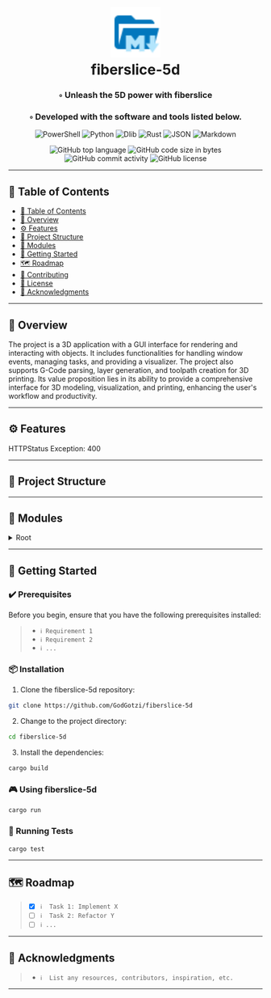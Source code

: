 <div align="center">
<h1 align="center">
<img src="https://raw.githubusercontent.com/PKief/vscode-material-icon-theme/ec559a9f6bfd399b82bb44393651661b08aaf7ba/icons/folder-markdown-open.svg" width="100" />
<br>fiberslice-5d
</h1>
<h3>◦ Unleash the 5D power with fiberslice</h3>
<h3>◦ Developed with the software and tools listed below.</h3>

<p align="center">
<img src="https://img.shields.io/badge/PowerShell-5391FE.svg?style&logo=PowerShell&logoColor=white" alt="PowerShell" />
<img src="https://img.shields.io/badge/Python-3776AB.svg?style&logo=Python&logoColor=white" alt="Python" />
<img src="https://img.shields.io/badge/Dlib-008000.svg?style&logo=Dlib&logoColor=white" alt="Dlib" />
<img src="https://img.shields.io/badge/Rust-000000.svg?style&logo=Rust&logoColor=white" alt="Rust" />
<img src="https://img.shields.io/badge/JSON-000000.svg?style&logo=JSON&logoColor=white" alt="JSON" />
<img src="https://img.shields.io/badge/Markdown-000000.svg?style&logo=Markdown&logoColor=white" alt="Markdown" />
</p>
<img src="https://img.shields.io/github/languages/top/GodGotzi/fiberslice-5d?style&color=5D6D7E" alt="GitHub top language" />
<img src="https://img.shields.io/github/languages/code-size/GodGotzi/fiberslice-5d?style&color=5D6D7E" alt="GitHub code size in bytes" />
<img src="https://img.shields.io/github/commit-activity/m/GodGotzi/fiberslice-5d?style&color=5D6D7E" alt="GitHub commit activity" />
<img src="https://img.shields.io/github/license/GodGotzi/fiberslice-5d?style&color=5D6D7E" alt="GitHub license" />
</div>

---

## 📒 Table of Contents
- [📒 Table of Contents](#-table-of-contents)
- [📍 Overview](#-overview)
- [⚙️ Features](#-features)
- [📂 Project Structure](#project-structure)
- [🧩 Modules](#modules)
- [🚀 Getting Started](#-getting-started)
- [🗺 Roadmap](#-roadmap)
- [🤝 Contributing](#-contributing)
- [📄 License](#-license)
- [👏 Acknowledgments](#-acknowledgments)

---


## 📍 Overview

The project is a 3D application with a GUI interface for rendering and interacting with objects. It includes functionalities for handling window events, managing tasks, and providing a visualizer. The project also supports G-Code parsing, layer generation, and toolpath creation for 3D printing. Its value proposition lies in its ability to provide a comprehensive interface for 3D modeling, visualization, and printing, enhancing the user's workflow and productivity.

---

## ⚙️ Features

HTTPStatus Exception: 400

---


## 📂 Project Structure




---

## 🧩 Modules

<details closed><summary>Root</summary>

| File                                                                                                                                                                                  | Summary                                                                                                                                                                                                                                                                                                                                                                                                                                                                                    |
| ---                                                                                                                                                                                   | ---                                                                                                                                                                                                                                                                                                                                                                                                                                                                                        |
| [create_protocol.py](https://github.com/GodGotzi/fiberslice-5d/blob/main/automated_prepare_gpt\create_protocol.py)                                                                    | This code is a command-line tool for creating commit protocols. It reads git commit logs, filters out relevant lines based on certain keywords, and generates protocol files for each commit. It uses OpenAI's GPT-3.5 Turbo model to describe the commit messages. The tool allows the user to specify a filename, API key, and an optional date filter for the commits. The generated protocol files are stored in separate folders for raw commits and processed commits.               |
| [delete_all_diffs.ps1](https://github.com/GodGotzi/fiberslice-5d/blob/main/automated_prepare_gpt\delete_all_diffs.ps1)                                                                | The code retrieves a list of files from a "diffs" directory and then proceeds to delete each file forcefully.                                                                                                                                                                                                                                                                                                                                                                              |
| [lib.rs](https://github.com/GodGotzi/fiberslice-5d/blob/main/macros\src\lib.rs)                                                                                                       | This code is a procedural macro implementation that generates a trait implementation called `TypeEq`. The trait provides a method `type_eq` which checks if two instances of the same enum variant from the input enum are equal. It supports enums and panics for structs and unions.                                                                                                                                                                                                     |
| [less_memory_usage_2023-09-11_12-12.prtcl](https://github.com/GodGotzi/fiberslice-5d/blob/main/protocol\slicer\less_memory_usage_2023-09-11\less_memory_usage_2023-09-11_12-12.prtcl) | This code calculates the time difference between the start and end timestamps, displaying it as "1 hour 46 minutes" and provides additional information about the start timestamp.                                                                                                                                                                                                                                                                                                         |
| [application.rs](https://github.com/GodGotzi/fiberslice-5d/blob/main/src\application.rs)                                                                                              | The code defines an Application struct with various methods for handling window events, tasks, and a visualizer. It also includes a TaskHandler struct for managing tasks, and an ApplicationContext struct for managing the application's context, theme, mode, and boundaries. The code includes a function for rendering the user interface and a few helper structs and enums.                                                                                                         |
| [config.rs](https://github.com/GodGotzi/fiberslice-5d/blob/main/src\config.rs)                                                                                                        | This code defines constants and functions for GUI styling and sizes used in the project. It includes a default window size, color scheme selection, and measurements for menu bars, mode bars, task bars, and toolbars. It also has a module for potential addons and a nested module for default settings bar width.                                                                                                                                                                      |
| [error.rs](https://github.com/GodGotzi/fiberslice-5d/blob/main/src\error.rs)                                                                                                          | The code defines an enum called `Error` with different variants representing various error types. It includes functions to format and display error messages. These error types cover common errors related to generic, missing fields, initial build, GCode parsing, unknown instruction types, setup errors, GCode state parsing, and IO errors.                                                                                                                                         |
| [gui.rs](https://github.com/GodGotzi/fiberslice-5d/blob/main/src\gui.rs)                                                                                                              | The code is a collection of GUI components like menu bars, task bars, mode bars, settings bars, and toolbars. It also includes a screen struct that represents the entire user interface and has methods to show these components. The goal is to provide a comprehensive summary of the code's core functionalities in a concise manner.                                                                                                                                                  |
| [main.rs](https://github.com/GodGotzi/fiberslice-5d/blob/main/src\main.rs)                                                                                                            | This code sets up a 3D application with a GUI interface for rendering and interacting with objects. It handles input events, updates the scene, performs rendering, and manages the main event loop. It also includes a test function to add objects to the scene.                                                                                                                                                                                                                         |
| [prelude.rs](https://github.com/GodGotzi/fiberslice-5d/blob/main/src\prelude.rs)                                                                                                      | This code defines two structs, `AsyncPacket` and `AsyncWrapper`, which handle asynchronous data. The `AsyncPacket` struct contains two optional elements, `sync_element` and `async_element`, which can hold an item of type `Item`. The `AsyncWrapper` struct manages a vector of `AsyncPacket` instances and provides methods to manipulate and access the data. One notable feature is the ability to find and register items within the `AsyncWrapper` struct.                         |
| [setup.rs](https://github.com/GodGotzi/fiberslice-5d/blob/main/src\setup.rs)                                                                                                          | This code defines a setup context for different 3D printers. It stores information like box offset, printing box dimensions, and printer GLB file path. The code also provides a conversion function to load the setup configuration from a YAML file based on the selected printer setup.                                                                                                                                                                                                 |
| [window.rs](https://github.com/GodGotzi/fiberslice-5d/blob/main/src\window.rs)                                                                                                        | This code builds a window using the winit library. It handles different platforms, sets window properties, and returns a Result containing the built window or an error message.                                                                                                                                                                                                                                                                                                           |
| [icon.rs](https://github.com/GodGotzi/fiberslice-5d/blob/main/src\gui\icon.rs)                                                                                                        | The code defines a struct IconTable that holds different icon images for various orientations. It provides a method to retrieve the icon based on the given orientation and also handles loading the icons from disk using the image crate.                                                                                                                                                                                                                                                |
| [menubar.rs](https://github.com/GodGotzi/fiberslice-5d/blob/main/src\gui\menubar.rs)                                                                                                  | The code defines a menubar GUI component with buttons for File, Edit, View, Settings, and Help. It uses the egui library to create the UI and handles user interactions through callbacks. The menubar is displayed at the top of the application window.                                                                                                                                                                                                                                  |
| [modebar.rs](https://github.com/GodGotzi/fiberslice-5d/blob/main/src\gui\modebar.rs)                                                                                                  | The code defines the Modebar component, which displays a mode selection bar in a user interface. It uses egui_extras, egui_grid, and three_d libraries for UI rendering and interaction. The component's show function builds the mode selection bar using an egui::Ui object and custom layout. It allows the user to select different modes and updates the application's context accordingly.                                                                                           |
| [settingsbar.rs](https://github.com/GodGotzi/fiberslice-5d/blob/main/src\gui\settingsbar.rs)                                                                                          | The code provides a settings panel with tabs for different settings categories (slice, filament, and printer). It uses the egui library to create a user interface and allows users to switch between different settings sections based on their selection. The Settingsbar struct is responsible for managing the open_panel state and displaying the appropriate settings based on the current selection.                                                                                |
| [taskbar.rs](https://github.com/GodGotzi/fiberslice-5d/blob/main/src\gui\taskbar.rs)                                                                                                  | This code defines a Taskbar component that can be shown in an egui GUI. It displays a bar at the bottom with FPS counter and a theme toggle button. The Taskbar responds to user input and updates the GUI accordingly.                                                                                                                                                                                                                                                                    |
| [toolbar.rs](https://github.com/GodGotzi/fiberslice-5d/blob/main/src\gui\toolbar.rs)                                                                                                  | The code defines a `Toolbar` struct and implements the `Component` trait for it. The `show` function uses egui to display a side panel called "toolbar" with a defined width. It also registers an event for changing the toolbar width. The resulting boundary is stored in the application context.                                                                                                                                                                                      |
| [mod.rs](https://github.com/GodGotzi/fiberslice-5d/blob/main/src\gui\components\mod.rs)                                                                                               | The code allows for the inclusion and management of addons in a modular fashion, enhancing the overall functionality of the system.                                                                                                                                                                                                                                                                                                                                                        |
| [force_analytics.rs](https://github.com/GodGotzi/fiberslice-5d/blob/main/src\gui\components\addons\force_analytics.rs)                                                                | This code defines a function called `show` that displays a complex graphical user interface using the egui library. The interface consists of multiple nested panels arranged horizontally and vertically, with some panels having specific dimensions. The code also applies a shaded color based on the dark mode setting. The function is executed by a callback function passed as an argument. Overall, it creates a visually appealing and interactive interface for an application. |
| [mod.rs](https://github.com/GodGotzi/fiberslice-5d/blob/main/src\gui\components\addons\mod.rs)                                                                                        | The code defines functions and modules related to creating graphical user interfaces. It includes the creation of addon strips, displaying orientation buttons, and handling different modes in the GUI.                                                                                                                                                                                                                                                                                   |
| [monitor.rs](https://github.com/GodGotzi/fiberslice-5d/blob/main/src\gui\components\addons\monitor.rs)                                                                                | The code defines a function that generates a GUI using egui library. It builds a complex layout using various sizes and orientations. The resulting GUI is a combination of different components and styles defined in the application context. The GUI also includes interaction with the user, such as handling user input and displaying visual elements.                                                                                                                               |
| [prepare.rs](https://github.com/GodGotzi/fiberslice-5d/blob/main/src\gui\components\addons\prepare.rs)                                                                                | The code displays a GUI component using the egui library. It creates a complex layout with various sizes and strips, including nested strips. The GUI component is created using a builder pattern and registered with a bounding box.                                                                                                                                                                                                                                                     |
| [preview.rs](https://github.com/GodGotzi/fiberslice-5d/blob/main/src\gui\components\addons\preview.rs)                                                                                | The code shows a GUI panel using the egui framework. It creates a layout with various sizes and elements, including a colored rectangle and a nested structure. The boundary object is registered for GUI interaction.                                                                                                                                                                                                                                                                     |
| [mod.rs](https://github.com/GodGotzi/fiberslice-5d/blob/main/src\math\mod.rs)                                                                                                         | This code defines a VirtualPlane struct that represents a mathematical plane in a 3D space. It has a position and a normal vector. It also provides methods to access the position and normal vectors.                                                                                                                                                                                                                                                                                     |
| [layer.rs](https://github.com/GodGotzi/fiberslice-5d/blob/main/src\model\layer.rs)                                                                                                    | The code provides functionalities for creating and manipulating 3D mesh objects. It includes features for adding triangles, drawing paths and rectangles, and constructing layer models. Additionally, it defines structs and methods for managing mesh elements and coordinates.                                                                                                                                                                                                          |
| [mod.rs](https://github.com/GodGotzi/fiberslice-5d/blob/main/src\model\mod.rs)                                                                                                        | The code includes modules for G-code parsing (gcode) and layer generation (layer). It efficiently handles the core functionalities with precision and conciseness.                                                                                                                                                                                                                                                                                                                         |
| [instruction.rs](https://github.com/GodGotzi/fiberslice-5d/blob/main/src\model\gcode\instruction.rs)                                                                                  | This code defines several structs and enums related to CNC machine instructions. It includes functionality for parsing and representing different instruction types, storing instructions along with their child instructions and movements, and generating G-code from the instructions.                                                                                                                                                                                                  |
| [mod.rs](https://github.com/GodGotzi/fiberslice-5d/blob/main/src\model\gcode\mod.rs)                                                                                                  | The code provides a SourceBuilder struct for constructing G-code source strings. It supports adding movements and instructions, and can output the final source string. The GCode struct is used to represent a collection of instruction modules.                                                                                                                                                                                                                                         |
| [movement.rs](https://github.com/GodGotzi/fiberslice-5d/blob/main/src\model\gcode\movement.rs)                                                                                        | This code defines a'Movements' struct with fields X, Y, Z, E, and F. It allows setting and adding movements, converting the movements to a vector, and generating G-Code strings.                                                                                                                                                                                                                                                                                                          |
| [parser.rs](https://github.com/GodGotzi/fiberslice-5d/blob/main/src\model\gcode\parser.rs)                                                                                            | The code provides functionality to parse and convert G-code instructions into a structured representation. It handles comments, instructions, and parameters. The resulting structured representation is wrapped in a GCode struct.                                                                                                                                                                                                                                                        |
| [state.rs](https://github.com/GodGotzi/fiberslice-5d/blob/main/src\model\gcode\state.rs)                                                                                              | The code defines an enum called StateField, representing different fields of a state. It also provides a conversion implementation from a string to the StateField enum. The State struct holds optional values for layer, print type, and mesh. It has a parse method that takes a string input, converts it into a StateField enum, and assigns the corresponding value to the State struct's fields.                                                                                    |
| [toolpath.rs](https://github.com/GodGotzi/fiberslice-5d/blob/main/src\model\gcode\toolpath.rs)                                                                                        | The code is used to generate tool paths for 3D printing based on G-code instructions. It processes the instructions, calculates the path lines, and organizes them into layers. The code also includes functionality for rendering and creating meshes for each layer.                                                                                                                                                                                                                     |
| [mod.rs](https://github.com/GodGotzi/fiberslice-5d/blob/main/src\slicer\mod.rs)                                                                                                       | The code consists of a module called "print_type" that likely includes functions or structures related to printing or handling different types of data in a program.                                                                                                                                                                                                                                                                                                                       |
| [print_type.rs](https://github.com/GodGotzi/fiberslice-5d/blob/main/src\slicer\print_type.rs)                                                                                         | The code defines an enum called "PrintType" with different print types. It provides a function to get the color associated with each print type using the "Srgba" struct from the "three_d_asset" crate. Each print type has a unique hard-coded color.                                                                                                                                                                                                                                    |
| [format.rs](https://github.com/GodGotzi/fiberslice-5d/blob/main/src\utils\format.rs)                                                                                                  | This code defines a `PrettyFormat` trait and several implementations for formatting different types of vectors and numeric values. It provides a method `pretty_format` that converts the values to a string representation.                                                                                                                                                                                                                                                               |
| [frame.rs](https://github.com/GodGotzi/fiberslice-5d/blob/main/src\utils\frame.rs)                                                                                                    | The code defines a FrameHandle trait with a frame function. This function takes in a FrameInput and a shared reference to an Application. Its purpose is to handle frame logic.                                                                                                                                                                                                                                                                                                            |
| [mod.rs](https://github.com/GodGotzi/fiberslice-5d/blob/main/src\utils\mod.rs)                                                                                                        | This code defines modules for formatting, frames, and tasks. It also provides a debug wrapper and implementation for flipping the y and z coordinates of a Vector3 data structure.                                                                                                                                                                                                                                                                                                         |
| [task.rs](https://github.com/GodGotzi/fiberslice-5d/blob/main/src\utils\task.rs)                                                                                                      | This code defines a `TaskWithResult` struct that allows running a task asynchronously and retrieving its result. It also provides a way to kill the task if needed. The `TaskWithResult` struct uses `tokio` for asynchronous execution and employs the `oneshot` channel to receive the task's result.                                                                                                                                                                                    |
| [buffer.rs](https://github.com/GodGotzi/fiberslice-5d/blob/main/src\view\buffer.rs)                                                                                                   | This code defines a generic ObjectBuffer struct that manages a collection of objects and models. It provides methods to add, remove, hide, show, and retrieve objects and models. It also supports rendering and picking functionality. It uses hideable objects to control object visibility.                                                                                                                                                                                             |
| [camera.rs](https://github.com/GodGotzi/fiberslice-5d/blob/main/src\view\camera.rs)                                                                                                   | The code defines a trait and implements it for the `Camera` struct. It also includes a `CameraBuilder` struct to construct a camera with various configuration options. By calling the `handle_orientation()` method on a camera object, its view is set based on the orientation provided.                                                                                                                                                                                                |
| [environment.rs](https://github.com/GodGotzi/fiberslice-5d/blob/main/src\view\environment.rs)                                                                                         | This code defines the `Environment` struct, which holds a camera, camera control, and a list of lights. It provides functions to access and modify the camera, handle camera events, and update the viewport based on the frame input.                                                                                                                                                                                                                                                     |
| [mod.rs](https://github.com/GodGotzi/fiberslice-5d/blob/main/src\view\mod.rs)                                                                                                         | This code provides functionalities for handling buffers, cameras, environments, and visualizations in a three-dimensional space. It also includes implementations for the Contains trait, an enum for orientations, and an enum for different modes of operation.                                                                                                                                                                                                                          |
| [force.rs](https://github.com/GodGotzi/fiberslice-5d/blob/main/src\view\visualization\force.rs)                                                                                       | The `ForceVisualizer` struct has a `result` field, which is an optional shared mutex that wraps a task result. It provides a constructor method to create a new instance of the `ForceVisualizer` struct.                                                                                                                                                                                                                                                                                  |
| [mod.rs](https://github.com/GodGotzi/fiberslice-5d/blob/main/src\view\visualization\mod.rs)                                                                                           | This code defines a visualizer trait for rendering objects in an application. It includes modules for force visualization and model handling. The VisualizerContext struct manages different types of visualizers, specifically for GCode and force visualization. The code provides methods for accessing and manipulating these visualizers.                                                                                                                                             |
| [model.rs](https://github.com/GodGotzi/fiberslice-5d/blob/main/src\view\visualization\model.rs)                                                                                       | This code implements a GCode visualizer with the ability to set and visualize GCode instructions, generating 3D layers based on the instructions. It also includes functions for collecting and building test mesh objects.                                                                                                                                                                                                                                                                |
| [lib.rs](https://github.com/GodGotzi/fiberslice-5d/blob/main/traits\src\lib.rs)                                                                                                       | This code defines a trait called `TypeEq` which allows for type equality checks. It has one function, `type_eq`, that compares the type of an instance implementing the trait with another given type and returns true if they are equal, and false otherwise.                                                                                                                                                                                                                             |

</details>

---

## 🚀 Getting Started

### ✔️ Prerequisites

Before you begin, ensure that you have the following prerequisites installed:
> - `ℹ️ Requirement 1`
> - `ℹ️ Requirement 2`
> - `ℹ️ ...`

### 📦 Installation

1. Clone the fiberslice-5d repository:
```sh
git clone https://github.com/GodGotzi/fiberslice-5d
```

2. Change to the project directory:
```sh
cd fiberslice-5d
```

3. Install the dependencies:
```sh
cargo build
```

### 🎮 Using fiberslice-5d

```sh
cargo run
```

### 🧪 Running Tests
```sh
cargo test
```

---


## 🗺 Roadmap

> - [X] `ℹ️  Task 1: Implement X`
> - [ ] `ℹ️  Task 2: Refactor Y`
> - [ ] `ℹ️ ...`


---

## 👏 Acknowledgments

> - `ℹ️  List any resources, contributors, inspiration, etc.`

---
